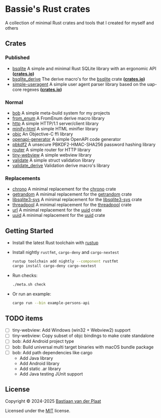 # Bassie's Rust crates

A collection of minimal Rust crates and tools that I created for myself and others

## Crates

### Published

-   [bsqlite](lib/bsqlite) A simple and minimal Rust SQLite library with an ergonomic API **([crates.io](https://crates.io/crates/bsqlite))**
-   [bsqlite_derive](lib/bsqlite_derive) The derive macro's for the [bsqlite](lib/bsqlite) crate **([crates.io](https://crates.io/crates/bsqlite_derive))**
-   [simple-useragent](lib/simple-useragent) A simple user agent parser library based on the uap-core regexes **([crates.io](https://crates.io/crates/simple-useragent))**

### Normal

-   [bob](bin/bob) A simple meta-build system for my projects
-   [from_enum](lib/from_enum) A FromEnum derive macro library
-   [http](lib/http) A simple HTTP/1.1 server/client library
-   [minify-html](lib/minify-html) A simple HTML minifier library
-   [objc](lib/objc) An Objective-C ffi library
-   [openapi-generator](lib/openapi-generator) A simple OpenAPI code generator
-   [pbkdf2](lib/pbkdf2) A unsecure PBKDF2-HMAC-SHA256 password hashing library
-   [router](lib/router) A simple router for HTTP library
-   [tiny-webview](lib/tiny-webview) A simple webview library
-   [validate](lib/validate) A simple struct validation library
-   [validate_derive](lib/validate_derive) Validation derive macro's library

### Replacements

-   [chrono](lib/chrono) A minimal replacement for the [chrono](https://crates.io/crates/chrono) crate
-   [getrandom](lib/getrandom) A minimal replacement for the [getrandom](https://crates.io/crates/getrandom) crate
-   [libsqlite3-sys](lib/libsqlite3-sys) A minimal replacement for the [libsqlite3-sys](https://crates.io/crates/libsqlite3-sys) crate
-   [threadpool](lib/threadpool) A minimal replacement for the [threadpool](https://crates.io/crates/threadpool) crate
-   [url](lib/url) A minimal replacement for the [uuid](https://crates.io/crates/url) crate
-   [uuid](lib/uuid) A minimal replacement for the [uuid](https://crates.io/crates/uuid) crate

## Getting Started

-   Install the latest Rust toolchain with [rustup](https://rustup.rs/)
-   Install nightly `rustfmt`, `cargo-deny` and `cargo-nextest`

    ```sh
    rustup toolchain add nightly --component rustfmt
    cargo install cargo-deny cargo-nextest
    ```

-   Run checks:

    ```sh
    ./meta.sh check
    ```

-   Or run an example:

    ```sh
    cargo run --bin example-persons-api
    ```

## TODO items

-   [ ] tiny-webview: Add Windows (win32 + Webview2) support
-   [ ] tiny-webview: Copy subset of objc bindings to make crate standalone
-   [ ] bob: Add Android project type
-   [ ] bob: Build universal multi target binaries with macOS bundle package
-   [ ] bob: Add path dependencies like cargo
    -   Add Java library
    -   Add Android library
    -   Add static .ar library
    -   Add Java testing JUnit support

## License

Copyright © 2024-2025 [Bastiaan van der Plaat](https://github.com/bplaat)

Licensed under the [MIT](LICENSE) license.
